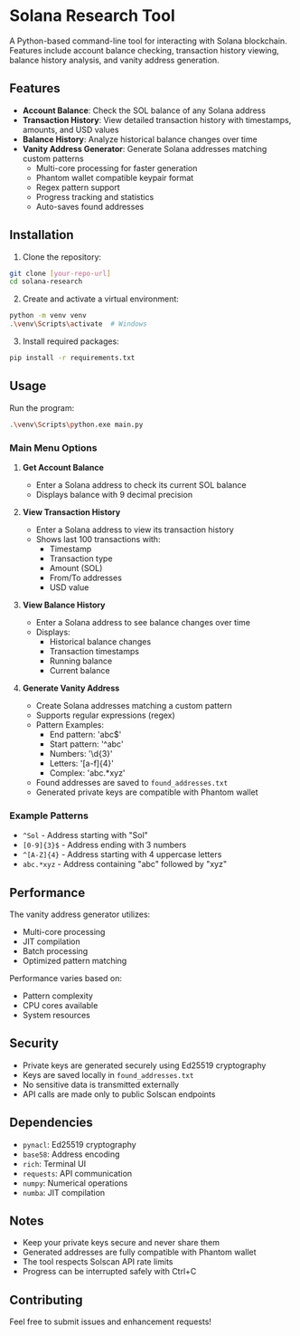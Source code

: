 # Solana Research Tool

A Python-based command-line tool for interacting with Solana blockchain. Features include account balance checking, transaction history viewing, balance history analysis, and vanity address generation.

## Features

- **Account Balance**: Check the SOL balance of any Solana address
- **Transaction History**: View detailed transaction history with timestamps, amounts, and USD values
- **Balance History**: Analyze historical balance changes over time
- **Vanity Address Generator**: Generate Solana addresses matching custom patterns
  - Multi-core processing for faster generation
  - Phantom wallet compatible keypair format
  - Regex pattern support
  - Progress tracking and statistics
  - Auto-saves found addresses

## Installation

1. Clone the repository:
```bash
git clone [your-repo-url]
cd solana-research
```

2. Create and activate a virtual environment:
```bash
python -m venv venv
.\venv\Scripts\activate  # Windows
```

3. Install required packages:
```bash
pip install -r requirements.txt
```

## Usage

Run the program:
```bash
.\venv\Scripts\python.exe main.py
```

### Main Menu Options

1. **Get Account Balance**
   - Enter a Solana address to check its current SOL balance
   - Displays balance with 9 decimal precision

2. **View Transaction History**
   - Enter a Solana address to view its transaction history
   - Shows last 100 transactions with:
     - Timestamp
     - Transaction type
     - Amount (SOL)
     - From/To addresses
     - USD value

3. **View Balance History**
   - Enter a Solana address to see balance changes over time
   - Displays:
     - Historical balance changes
     - Transaction timestamps
     - Running balance
     - Current balance

4. **Generate Vanity Address**
   - Create Solana addresses matching a custom pattern
   - Supports regular expressions (regex)
   - Pattern Examples:
     - End pattern: 'abc$'
     - Start pattern: '^abc'
     - Numbers: '\d{3}'
     - Letters: '[a-f]{4}'
     - Complex: 'abc.*xyz'
   - Found addresses are saved to `found_addresses.txt`
   - Generated private keys are compatible with Phantom wallet

### Example Patterns

- `^Sol` - Address starting with "Sol"
- `[0-9]{3}$` - Address ending with 3 numbers
- `^[A-Z]{4}` - Address starting with 4 uppercase letters
- `abc.*xyz` - Address containing "abc" followed by "xyz"

## Performance

The vanity address generator utilizes:
- Multi-core processing
- JIT compilation
- Batch processing
- Optimized pattern matching

Performance varies based on:
- Pattern complexity
- CPU cores available
- System resources

## Security

- Private keys are generated securely using Ed25519 cryptography
- Keys are saved locally in `found_addresses.txt`
- No sensitive data is transmitted externally
- API calls are made only to public Solscan endpoints

## Dependencies

- `pynacl`: Ed25519 cryptography
- `base58`: Address encoding
- `rich`: Terminal UI
- `requests`: API communication
- `numpy`: Numerical operations
- `numba`: JIT compilation

## Notes

- Keep your private keys secure and never share them
- Generated addresses are fully compatible with Phantom wallet
- The tool respects Solscan API rate limits
- Progress can be interrupted safely with Ctrl+C

## Contributing

Feel free to submit issues and enhancement requests! 